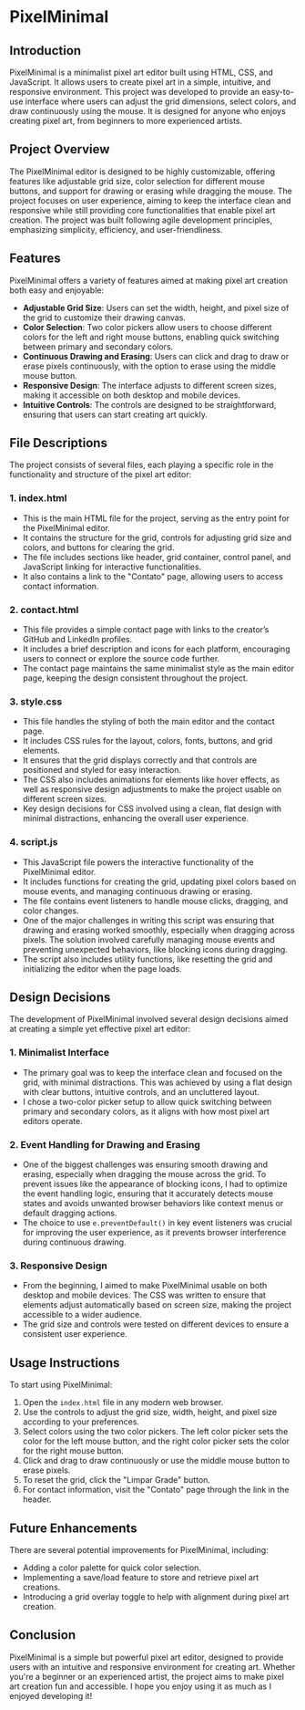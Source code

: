 # PixelMinimal
 
## Introduction
PixelMinimal is a minimalist pixel art editor built using HTML, CSS, and JavaScript. It allows users to create pixel art in a simple, intuitive, and responsive environment. This project was developed to provide an easy-to-use interface where users can adjust the grid dimensions, select colors, and draw continuously using the mouse. It is designed for anyone who enjoys creating pixel art, from beginners to more experienced artists.

## Project Overview
The PixelMinimal editor is designed to be highly customizable, offering features like adjustable grid size, color selection for different mouse buttons, and support for drawing or erasing while dragging the mouse. The project focuses on user experience, aiming to keep the interface clean and responsive while still providing core functionalities that enable pixel art creation. The project was built following agile development principles, emphasizing simplicity, efficiency, and user-friendliness.

## Features
PixelMinimal offers a variety of features aimed at making pixel art creation both easy and enjoyable:
- **Adjustable Grid Size**: Users can set the width, height, and pixel size of the grid to customize their drawing canvas.
- **Color Selection**: Two color pickers allow users to choose different colors for the left and right mouse buttons, enabling quick switching between primary and secondary colors.
- **Continuous Drawing and Erasing**: Users can click and drag to draw or erase pixels continuously, with the option to erase using the middle mouse button.
- **Responsive Design**: The interface adjusts to different screen sizes, making it accessible on both desktop and mobile devices.
- **Intuitive Controls**: The controls are designed to be straightforward, ensuring that users can start creating art quickly.

## File Descriptions
The project consists of several files, each playing a specific role in the functionality and structure of the pixel art editor:

### 1. **index.html**
   - This is the main HTML file for the project, serving as the entry point for the PixelMinimal editor.
   - It contains the structure for the grid, controls for adjusting grid size and colors, and buttons for clearing the grid.
   - The file includes sections like header, grid container, control panel, and JavaScript linking for interactive functionalities.
   - It also contains a link to the "Contato" page, allowing users to access contact information.

### 2. **contact.html**
   - This file provides a simple contact page with links to the creator’s GitHub and LinkedIn profiles.
   - It includes a brief description and icons for each platform, encouraging users to connect or explore the source code further.
   - The contact page maintains the same minimalist style as the main editor page, keeping the design consistent throughout the project.

### 3. **style.css**
   - This file handles the styling of both the main editor and the contact page.
   - It includes CSS rules for the layout, colors, fonts, buttons, and grid elements.
   - It ensures that the grid displays correctly and that controls are positioned and styled for easy interaction.
   - The CSS also includes animations for elements like hover effects, as well as responsive design adjustments to make the project usable on different screen sizes.
   - Key design decisions for CSS involved using a clean, flat design with minimal distractions, enhancing the overall user experience.

### 4. **script.js**
   - This JavaScript file powers the interactive functionality of the PixelMinimal editor.
   - It includes functions for creating the grid, updating pixel colors based on mouse events, and managing continuous drawing or erasing.
   - The file contains event listeners to handle mouse clicks, dragging, and color changes.
   - One of the major challenges in writing this script was ensuring that drawing and erasing worked smoothly, especially when dragging across pixels. The solution involved carefully managing mouse events and preventing unexpected behaviors, like blocking icons during dragging.
   - The script also includes utility functions, like resetting the grid and initializing the editor when the page loads.

## Design Decisions
The development of PixelMinimal involved several design decisions aimed at creating a simple yet effective pixel art editor:

### 1. **Minimalist Interface**
   - The primary goal was to keep the interface clean and focused on the grid, with minimal distractions. This was achieved by using a flat design with clear buttons, intuitive controls, and an uncluttered layout.
   - I chose a two-color picker setup to allow quick switching between primary and secondary colors, as it aligns with how most pixel art editors operate.

### 2. **Event Handling for Drawing and Erasing**
   - One of the biggest challenges was ensuring smooth drawing and erasing, especially when dragging the mouse across the grid. To prevent issues like the appearance of blocking icons, I had to optimize the event handling logic, ensuring that it accurately detects mouse states and avoids unwanted browser behaviors like context menus or default dragging actions.
   - The choice to use `e.preventDefault()` in key event listeners was crucial for improving the user experience, as it prevents browser interference during continuous drawing.

### 3. **Responsive Design**
   - From the beginning, I aimed to make PixelMinimal usable on both desktop and mobile devices. The CSS was written to ensure that elements adjust automatically based on screen size, making the project accessible to a wider audience.
   - The grid size and controls were tested on different devices to ensure a consistent user experience.

## Usage Instructions
To start using PixelMinimal:
1. Open the `index.html` file in any modern web browser.
2. Use the controls to adjust the grid size, width, height, and pixel size according to your preferences.
3. Select colors using the two color pickers. The left color picker sets the color for the left mouse button, and the right color picker sets the color for the right mouse button.
4. Click and drag to draw continuously or use the middle mouse button to erase pixels.
5. To reset the grid, click the "Limpar Grade" button.
6. For contact information, visit the "Contato" page through the link in the header.

## Future Enhancements
There are several potential improvements for PixelMinimal, including:
- Adding a color palette for quick color selection.
- Implementing a save/load feature to store and retrieve pixel art creations.
- Introducing a grid overlay toggle to help with alignment during pixel art creation.

## Conclusion
PixelMinimal is a simple but powerful pixel art editor, designed to provide users with an intuitive and responsive environment for creating art. Whether you're a beginner or an experienced artist, the project aims to make pixel art creation fun and accessible. I hope you enjoy using it as much as I enjoyed developing it!

